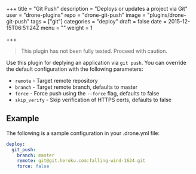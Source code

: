 +++
title = "Git Push"
description = "Deploys or updates a project via Git"
user = "drone-plugins"
repo = "drone-git-push"
image = "plugins/drone-git-push"
tags = ["git"]
categories = "deploy"
draft = false
date = 2015-12-15T06:51:24Z
menu = ""
weight = 1

+++

> This plugin has not been fully tested. Proceed with caution.

Use this plugin for deplying an application via `git push`. You can override
the default configuration with the following parameters:

* `remote` - Target remote repository
* `branch` - Target remote branch, defaults to master
* `force` - Force push using the `--force` flag, defaults to false
* `skip_verify` - Skip verification of HTTPS certs, defaults to false

## Example

The following is a sample configuration in your .drone.yml file:

```yaml
deploy:
  git_push:
    branch: master
    remote: git@git.heroku.com:falling-wind-1624.git
    force: false
```

